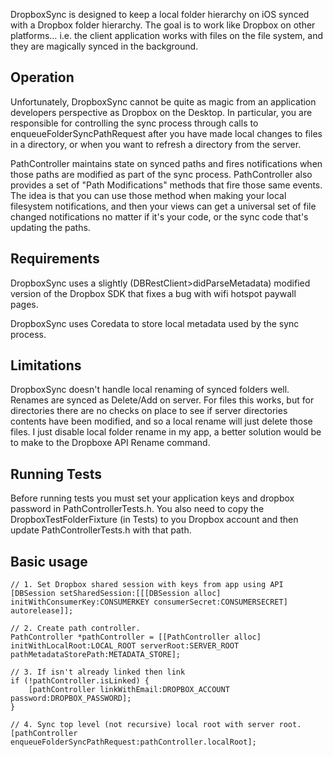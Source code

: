 DropboxSync is designed to keep a local folder hierarchy on iOS synced with a Dropbox folder hierarchy.
The goal is to work like Dropbox on other platforms… i.e. the client application works with files on the file system, and they are magically synced in the background.

## Operation

Unfortunately, DropboxSync cannot be quite as magic from an application developers perspective as Dropbox on the Desktop.
In particular, you are responsible for controlling the sync process through calls to enqueueFolderSyncPathRequest after you have made local changes to files in a directory, or when you want to refresh a directory from the server.

PathController maintains state on synced paths and fires notifications when those paths are modified as part of the sync process.
PathController also provides a set of "Path Modifications" methods that fire those same events.
The idea is that you can use those method when making your local filesystem notifications, and then your views can get a universal set of file changed notifications no matter if it's your code, or the sync code that's updating the paths.

## Requirements

DropboxSync uses a slightly (DBRestClient>didParseMetadata) modified version of the Dropbox SDK that fixes a bug with wifi hotspot paywall pages.

DropboxSync uses Coredata to store local metadata used by the sync process.

## Limitations

DropboxSync doesn't handle local renaming of synced folders well.
Renames are synced as Delete/Add on server.
For files this works, but for directories there are no checks on place to see if server directories contents have been modified, and so a local rename will just delete those files.
I just disable local folder rename in my app, a better solution would be to make to the Dropboxe API Rename command.

## Running Tests

Before running tests you must set your application keys and dropbox password in PathControllerTests.h.
You also need to copy the DropboxTestFolderFixture (in Tests) to you Dropbox account and then update PathControllerTests.h with that path.

## Basic usage

```objc
// 1. Set Dropbox shared session with keys from app using API
[DBSession setSharedSession:[[[DBSession alloc] initWithConsumerKey:CONSUMERKEY consumerSecret:CONSUMERSECRET] autorelease]];

// 2. Create path controller.
PathController *pathController = [[PathController alloc] initWithLocalRoot:LOCAL_ROOT serverRoot:SERVER_ROOT pathMetadataStorePath:METADATA_STORE];

// 3. If isn't already linked then link
if (!pathController.isLinked) {
	[pathController linkWithEmail:DROPBOX_ACCOUNT password:DROPBOX_PASSWORD];
}

// 4. Sync top level (not recursive) local root with server root.
[pathController enqueueFolderSyncPathRequest:pathController.localRoot];
```
